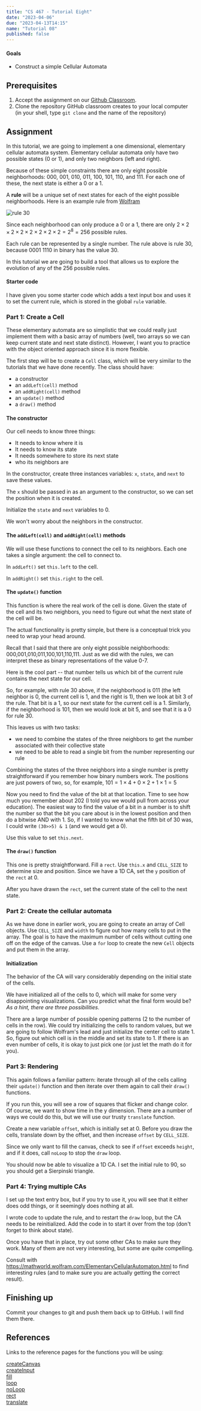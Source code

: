 ```yaml
---
title: "CS 467 - Tutorial Eight"
date: "2023-04-06"
due: "2023-04-13T14:15"
name: "Tutorial 08"
published: false
---
```





#### Goals

- Construct a simple Cellular Automata




## Prerequisites


1. Accept the assignment on our [Github Classroom](https://classroom.github.com/a/Pzz9heKK). 
1. Clone the repository GitHub classroom creates to your local computer (in your shell, type `git clone` and the name of the repository)

## Assignment

In this tutorial, we are going to implement a one dimensional, elementary cellular automata system. Elementary cellular automata only have two possible states (0 or 1), and only two neighbors (left and right).

Because of these simple constraints there are only eight possible neighborhoods: 000, 001, 010, 011, 100, 101, 110, and 111. For each one of these, the next state is either a 0 or a 1. 

A **rule** will be a unique set of next states for each of the eight possible neighborhoods. Here is an example rule from [Wolfram](https://mathworld.wolfram.com/ElementaryCellularAutomaton.html)

![rule 30](./tutorial08/ElementaryCA30Rules.svg)

Since each neighborhood can only produce a 0 or a 1, there are only $2 \times 2 \times 2 \times 2 \times 2 \times 2 \times 2 \times 2 = 2 ^8 = 256$ possible rules. 

Each rule can be represented by a single number. The rule above is rule 30, because 0001 1110 in binary has the value 30. 

In this tutorial we are going to build a tool that allows us to explore the evolution of any of the 256 possible rules. 


#### Starter code

I have given you some starter code which adds a text input box and uses it to set the current rule, which is stored in the global `rule` variable. 



### Part 1: Create a Cell

These elementary automata are so simplistic that we could really just implement them with a basic array of numbers (well, two arrays so we can keep current state and next state distinct). However, I want you to practice with the object oriented approach since it is more flexible. 

The first step will be to create a `Cell` class, which will be very similar to the tutorials that we have done recently. The class should have:

- a constructor
- an `addLeft(cell)` method
- an `addRight(cell)` method
- an `update()` method
- a `draw()` method



#### The constructor
Our cell needs to know three things:
- It needs to know where it is
- It needs to know its state
- It needs somewhere to store its next state
- who its neighbors are

In the constructor, create three instances variables: `x`, `state`, and `next` to save these values.

The `x` should be passed in as an argument to the constructor, so we can set the position when it is created.

Initialize the `state` and `next` variables to 0.

We won't worry about the neighbors in the constructor.

#### The `addLeft(cell)` and `addRight(cell)` methods

We will use these functions to connect the cell to its neighbors. Each one takes a single argument: the cell to connect to.

In `addLeft()` set `this.left` to the cell. 

In `addRight()` set `this.right` to the cell. 



#### The `update()` function
This function is where the real work of the cell is done. Given the state of the cell and its two neighbors, you need to figure out what the next state of the cell will be. 

The actual functionality is pretty simple, but there is a conceptual trick you need to wrap your head around. 

Recall that I said that there are only eight possible neighborhoods: 000,001,010,011,100,101,110,111. Just as we did with the rules, we can interpret these as binary representations of the value 0-7.

Here is the cool part -- that number tells us which bit of the current rule contains the next state for our cell.

So, for example, with rule 30 above, if the neighborhood is 011 (the left neighbor is 0, the current cell is 1, and the right is 1), then we look at bit 3 of the rule. That bit is a 1, so our next state for the current cell is a 1. Similarly, if the neighborhood is 101, then we would look at bit 5, and see that it is a 0 for rule 30.

This leaves us with two tasks:
- we need to combine the states of the three neighbors to get the number associated with their collective state
- we need to be able to read a single bit from the number representing our rule


Combining the states of the three neighbors into a single number is pretty straightforward if you remember how binary numbers work. The positions are just powers of two, so, for example, $101 = 1\times4 + 0\times2 + 1\times1 = 5$

Now you need to find the value of the bit at that location. Time to see how much you remember about 202 (I told you we would pull from across your education). The easiest way to find the value of a bit in a number is to shift the number so that the bit you care about is in the lowest position and then do a bitwise AND with 1. So, if I wanted to know what the fifth bit of 30 was, I could write `(30>>5) & 1` (and we would get a 0). 

Use this value to set `this.next`. 


#### The `draw()` function

This one is pretty straightforward. Fill a `rect`. Use `this.x` and `CELL_SIZE` to determine size and position. Since we have a 1D CA, set the `y` position of the `rect` at 0.

After you have drawn the `rect`, set the current state of the cell to the next state. 

### Part 2: Create the cellular automata

As we have done in earlier work, you are going to create an array of Cell objects. Use `CELL_SIZE` and `width` to figure out how many cells to put in the array. The goal is to have the maximum number of cells without cutting one off on the edge of the canvas. Use a `for` loop to create the new `Cell` objects and put them in the array.

#### Initialization
The behavior of the CA will vary considerably depending on the initial state of the cells. 

We have initialized all of the cells to 0, which will make for some very disappointing visualizations. Can you predict what the final form would be? *As a hint, there are three possibilities.*

There are a large number of possible opening patterns (2 to the number of cells in the row). We could try initializing the cells to random values, but we are going to follow Wolfram's lead and just initialize the center cell to state 1. So, figure out which cell is in the middle and set its state to 1. If there is an even number of cells, it is okay to just pick one (or just let the math do it for you).

### Part 3: Rendering

This again follows a familiar pattern: iterate through all of the cells calling their `update()` function and then iterate over them again to call their `draw()` functions.

If you run this, you will see a row of squares that flicker and change color. Of course, we want to show time in the y dimension. There are a number of ways we could do this, but we will use our trusty `translate` function. 

Create a new variable `offset`, which is initially set at 0. Before you draw the cells, translate down by the offset, and then increase `offset` by `CELL_SIZE`. 

Since we only want to fill the canvas, check to see if `offset` exceeds `height`, and if it does, call `noLoop` to stop the `draw` loop.

You should now be able to visualize a 1D CA. I set the initial rule to 90, so you should get a Sierpinski triangle. 

### Part 4: Trying multiple CAs

I set up the text entry box, but if you try to use it, you will see that it either does odd things, or it seemingly does nothing at all. 

I wrote code to update the rule, and to restart the `draw` loop, but the CA needs to be reinitialized. Add the code in to start it over from the top (don't forget to think about state).

Once you have that in place, try out some other CAs to make sure they work. Many of them are not very interesting, but some are quite compelling. 

Consult with https://mathworld.wolfram.com/ElementaryCellularAutomaton.html to find interesting rules (and to make sure you are actually getting the correct result).





## Finishing up

Commit your changes to git and push them back up to GitHub. I will find them there.

## References

Links to the reference pages for the functions you will be using:

[createCanvas](https://p5js.org/reference/#/p5/createCanvas)  
[createInput](https://p5js.org/reference/#/p5/createInput)  
[fill](https://p5js.org/reference/#/p5/fill)  
[loop](https://p5js.org/reference/#/p5/loop)   
[noLoop](https://p5js.org/reference/#/p5/noLoop)  
[rect](https://p5js.org/reference/#/p5/rect)  
[translate](https://p5js.org/reference/#/p5/translate)  